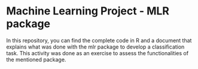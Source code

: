 # Machine Learning Project - MLR package

In this repository, you can find the complete code in R and a document that explains what was done with the mlr package to develop a classification task. This activity was done as an exercise to assess the functionalities of the mentioned package.
